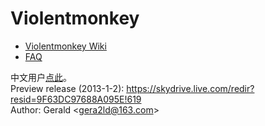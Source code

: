Violentmonkey
=============

* [Violentmonkey Wiki](Violentmonkey/wiki)
* [FAQ](Violentmonkey/wiki/FAQ)

中文用户[点此](http://gera2ld.blog.163.com/blog/static/18801729620121115114240912/)。  
Preview release (2013-1-2): <https://skydrive.live.com/redir?resid=9F63DC97688A095E!619>  
Author: Gerald &lt;<gera2ld@163.com>&gt;
